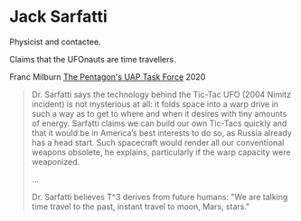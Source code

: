 # Jack Sarfatti

Physicist and contactee.

Claims that the UFOnauts are time travellers.

Franc Milburn [The Pentagon's UAP Task Force](https://besacenter.org/uap-task-force/) 2020

> Dr. Sarfatti says the technology behind the Tic-Tac UFO (2004 Nimitz
incident) is not mysterious at all: it folds space into a warp drive in such
a way as to get to where and when it desires with tiny amounts of energy.
Sarfatti claims we can build our own Tic-Tacs quickly and that it would
be in America’s best interests to do so, as Russia already has a head start.
Such spacecraft would render all our conventional weapons obsolete, he
explains, particularly if the warp capacity were weaponized.
>
> ...
>
> Dr. Sarfatti believes T^3 derives from future humans: "We are talking
time travel to the past, instant travel to moon, Mars, stars."
